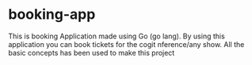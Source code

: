 # booking-app

This is booking Application made using Go (go lang).
By using this application you can book tickets for the cogit nference/any show.
All the basic concepts has been used to make this project